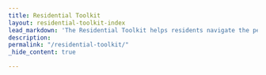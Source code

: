 ```yaml
---
title: Residential Toolkit
layout: residential-toolkit-index
lead_markdown: 'The Residential Toolkit helps residents navigate the permitting process. Use the Toolkit to find details about specific city processes, your property, or your applications.'
description:
permalink: "/residential-toolkit/"
_hide_content: true

---
```

